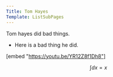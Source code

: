 ```yaml
---
Title: Tom Hayes
Template: ListSubPages
---
```


Tom hayes did bad things.

- Here is a bad thing he did.

[embed "https://youtu.be/YR12Z8f1Dh8"]

$$ \int dx = x $$



